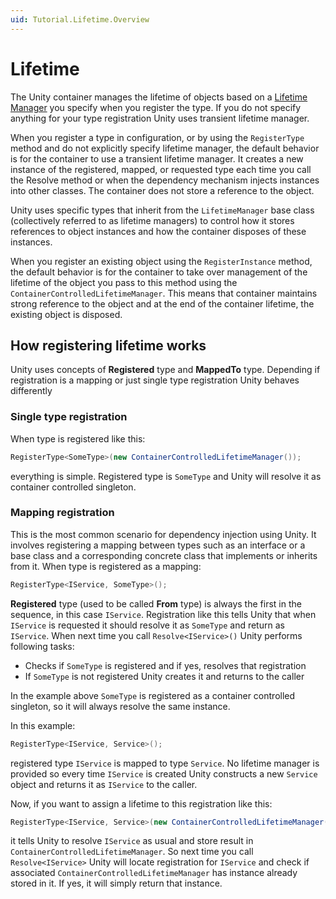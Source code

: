 ```yaml
---
uid: Tutorial.Lifetime.Overview
---
```


# Lifetime

The Unity container manages the lifetime of objects based on a [Lifetime Manager](xref:Unity.Lifetime) you specify when you register the type. If you do not specify anything for your type registration Unity uses transient lifetime manager.

When you register a type in configuration, or by using the ``RegisterType`` method and do not explicitly specify lifetime manager, the default behavior is for the container to use a transient lifetime manager. It creates a new instance of the registered, mapped, or requested type each time you call the Resolve method or when the dependency mechanism injects instances into other classes. The container does not store a reference to the object.

Unity uses specific types that inherit from the ``LifetimeManager`` base class (collectively referred to as lifetime managers) to control how it stores references to object instances and how the container disposes of these instances.

When you register an existing object using the ``RegisterInstance`` method, the default behavior is for the container to take over management of the lifetime of the object you pass to this method using the ``ContainerControlledLifetimeManager``. This means that container maintains strong reference to the object and at the end of the container lifetime, the existing object is disposed.

## How registering lifetime works

Unity uses concepts of **Registered** type and **MappedTo** type. Depending if registration is a mapping or just single type registration Unity behaves differently

### Single type registration

When type is registered like this:

```C#
RegisterType<SomeType>(new ContainerControlledLifetimeManager());
```

everything is simple. Registered type is ``SomeType`` and Unity will resolve it as container controlled singleton.

### Mapping registration

This is the most common scenario for dependency injection using Unity. It involves registering a mapping between types such as an interface or a base class and a corresponding concrete class that implements or inherits from it.
When type is registered as a mapping:

```C#
RegisterType<IService, SomeType>();
```

**Registered** type (used to be called **From** type) is always the first in the sequence, in this case `IService`. Registration like this tells Unity that when `IService` is requested it should resolve it as ``SomeType`` and return as `IService`.
When next time you call ``Resolve<IService>()`` Unity performs following tasks:

- Checks if ``SomeType`` is registered and if yes, resolves that registration
- If ``SomeType`` is not registered Unity creates it and returns to the caller

In the example above ``SomeType`` is registered as a container controlled singleton, so it will always resolve the same instance.

In this example:

```C#
RegisterType<IService, Service>();
```

registered type ``IService`` is mapped to type ``Service``. No lifetime manager is provided so every time ``IService`` is created Unity constructs a new ``Service`` object and returns it as ``IService`` to the caller.

Now, if you want to assign a lifetime to this registration like this:

```C#
RegisterType<IService, Service>(new ContainerControlledLifetimeManager());
```

it tells Unity to resolve ``IService`` as usual and store result in ``ContainerControlledLifetimeManager``. So next time you call ``Resolve<IService>`` Unity will locate registration for ``IService`` and check if associated ``ContainerControlledLifetimeManager`` has instance already stored in it. If yes, it will simply return that instance.